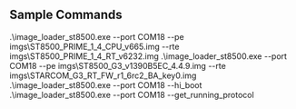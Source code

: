## Sample Commands

.\image_loader_st8500.exe --port COM18 --pe imgs\ST8500_PRIME_1_4_CPU_v665.img --rte imgs\ST8500_PRIME_1_4_RT_v6232.img
.\image_loader_st8500.exe --port COM18 --pe imgs\ST8500_G3_v1390B5EC_4.4.9.img --rte imgs\STARCOM_G3_RT_FW_r1_6rc2_BA_key0.img
.\image_loader_st8500.exe --port COM18 --hi_boot
.\image_loader_st8500.exe --port COM18 --get_running_protocol